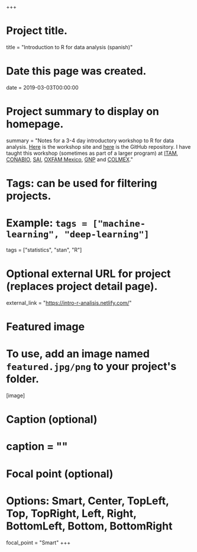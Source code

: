 +++
# Project title.
title = "Introduction to R for data analysis (spanish)"

# Date this page was created.
date = 2019-03-03T00:00:00

# Project summary to display on homepage.
summary = "Notes for a 3-4 day introductory workshop to R for data analysis. [Here](https://intro-r-analisis.netlify.com/) is the workshop site and [here](https://github.com/tereom/intro-r-analisis) is the GitHub repository. I have taught this workshop (sometimes as part of a larger program) at [ITAM](https://www.itam.mx), [CONABIO](https://www.gob.mx/conabio), [SAI](http://www.sai.com.mx), [OXFAM Mexico](https://www.oxfammexico.org), [GNP](https://www.gnp.com.mx) and [COLMEX](https://www.colmex.mx)."

# Tags: can be used for filtering projects.
# Example: `tags = ["machine-learning", "deep-learning"]`
tags = ["statistics", "stan", "R"]

# Optional external URL for project (replaces project detail page).
external_link = "https://intro-r-analisis.netlify.com/"

# Featured image
# To use, add an image named `featured.jpg/png` to your project's folder. 
[image]
  # Caption (optional)
  # caption = ""

  # Focal point (optional)
  # Options: Smart, Center, TopLeft, Top, TopRight, Left, Right, BottomLeft, Bottom, BottomRight
  focal_point = "Smart"
+++
